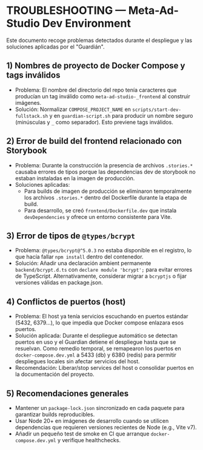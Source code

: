 # TROUBLESHOOTING — Meta-Ad-Studio Dev Environment

Este documento recoge problemas detectados durante el despliegue y las soluciones aplicadas por el "Guardián".

## 1) Nombres de proyecto de Docker Compose y tags inválidos
- Problema: El nombre del directorio del repo tenía caracteres que producían un tag inválido como `meta-ad-studio-_frontend` al construir imágenes.
- Solución: Normalizar `COMPOSE_PROJECT_NAME` en `scripts/start-dev-fullstack.sh` y en `guardian-script.sh` para producir un nombre seguro (minúsculas y `_` como separador). Esto previene tags inválidos.

## 2) Error de build del frontend relacionado con Storybook
- Problema: Durante la construcción la presencia de archivos `.stories.*` causaba errores de tipos porque las dependencias dev de storybook no estaban instaladas en la imagen de producción.
- Soluciones aplicadas:
  - Para builds de imagen de producción se eliminaron temporalmente los archivos `.stories.*` dentro del Dockerfile durante la etapa de build.
  - Para desarrollo, se creó `frontend/Dockerfile.dev` que instala `devDependencies` y ofrece un entorno consistente para Vite.

## 3) Error de tipos de `@types/bcrypt`
- Problema: `@types/bcrypt@^5.0.3` no estaba disponible en el registro, lo que hacía fallar `npm install` dentro del contenedor.
- Solución: Añadir una declaración ambient permanente `backend/bcrypt.d.ts` con `declare module 'bcrypt';` para evitar errores de TypeScript. Alternativamente, considerar migrar a `bcryptjs` o fijar versiones válidas en package.json.

## 4) Conflictos de puertos (host)
- Problema: El host ya tenía servicios escuchando en puertos estándar (5432, 6379...), lo que impedía que Docker compose enlazara esos puertos.
- Solución aplicada: Durante el despliegue automático se detectan puertos en uso y el Guardian detiene el despliegue hasta que se resuelvan. Como remedio temporal, se remapearon los puertos en `docker-compose.dev.yml` a 5433 (db) y 6380 (redis) para permitir despliegues locales sin afectar servicios del host.
- Recomendación: Liberar/stop services del host o consolidar puertos en la documentación del proyecto.

## 5) Recomendaciones generales
- Mantener un `package-lock.json` sincronizado en cada paquete para garantizar builds reproducibles.
- Usar Node 20+ en imágenes de desarrollo cuando se utilicen dependencias que requieren versiones recientes de Node (e.g., Vite v7).
- Añadir un pequeño test de smoke en CI que arranque `docker-compose.dev.yml` y verifique healthchecks.

